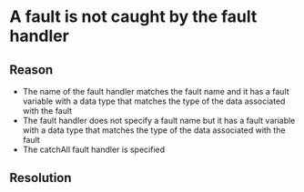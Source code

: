 <!-- image -->

# A fault is not caught by the fault handler

## Reason

- The name of the fault handler matches the fault name and it has
a fault variable with a data type that matches the type of the data
associated with the fault
- The fault handler does not specify a fault name but it has a fault
variable with a data type that matches the type of the data associated
with the fault
- The catchAll fault handler is specified

## Resolution
